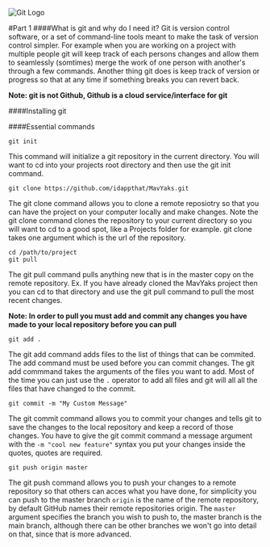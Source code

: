 ![Git Logo](https://git-scm.com/images/logo@2x.png)

#Part 1
####What is git and why do I need it?
Git is version control software, or a set of command-line tools meant to make the task of version
control simpler. For example when you are working on a project with multiple people git will
keep track of each persons changes and allow them to seamlessly (somtimes) merge the work of one
person with another's through a few commands. Another thing git does is keep track of version or progress
so that at any time if something breaks you can revert back.

**Note: git is not Github, Github is a cloud service/interface for git**

####Installing git

####Essential commands
```
git init
```
This command will initialize a git repository in the current directory. You will want to cd into your projects
root directory and then use the git init command.

```
git clone https://github.com/idappthat/MavYaks.git
```
The git clone command allows you to clone a remote reposiotry so that you can have the project
on your computer locally and make changes. Note the git clone command clones the repository to your current 
directory so you will want to cd to a good spot, like a Projects folder for example. git clone takes one argument 
which is the url of the repository.

```
cd /path/to/project
git pull
```
The git pull command pulls anything new that is in the master copy on the remote repository.
Ex. If you have already cloned the MavYaks project then you can cd to that directory and use the
git pull command to pull the most recent changes. 

**Note: In order to pull you must add and commit any changes you have made to your local repository before you can pull**


```
git add .
```
The git add command adds files to the list of things that can be commited. The add command must be used before
you can commit changes. The git add commmand takes the arguments of the files you want to add. Most of the time
you can just use the `.` operator to add all files and git will all all the files that have changed to the commit.


```
git commit -m "My Custom Message"
```
The git commit command allows you to commit your changes and tells git to save the changes to the local repository and
keep a record of those changes. You have to give the git commit command a message argument with the `-m "cool new feature"`
syntax you put your changes inside the quotes, quotes are required.


```
git push origin master
```
The git push command allows you to push your changes to a remote repository so that others can acces what you have
done, for simplicity you can push to the master branch `origin` is the name of the remote repository, by default GitHub
names their remote repositories origin. The `master` argument specifies the branch you wish to push to, the 
master branch is the main branch, although there can be other branches we won't go into detail on that, since that is 
more advanced.
